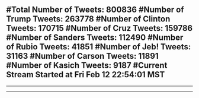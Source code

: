 #Total Number of Tweets: 800836 
#Number of Trump Tweets: 263778
#Number of Clinton Tweets: 170715
#Number of Cruz Tweets: 159786
#Number of Sanders Tweets: 112490
#Number of Rubio Tweets: 41851
#Number of Jeb! Tweets: 31163
#Number of Carson Tweets: 11891
#Number of Kasich Tweets: 9187
#Current Stream Started at Fri Feb 12 22:54:01 MST
---
---
---
